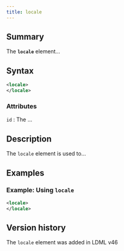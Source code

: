 ```yaml
---
title: locale
---
```


## Summary

The **`locale`** element…

## Syntax

```xml
<locale>
</locale>
```

### Attributes

`id`
:   The …

## Description

The `locale` element is used to…

## Examples

### Example: Using `locale`

```xml
<locale>
</locale>
```

## Version history

The `locale` element was added in LDML v46

<!-- ## See also

- … -->
